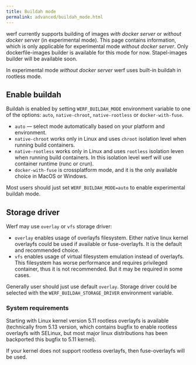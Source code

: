 ```yaml
---
title: Buildah mode
permalink: advanced/buildah_mode.html
---
```


werf currently supports building of images _with docker server_ or _without docker server_ (in experimental mode).  This page contains information, which is only applicable for experimental mode _without docker server_. Only dockerfile-images builder is available for this mode for now. Stapel-images builder will be available soon.

In experimental mode _without docker server_ werf uses built-in buildah in rootless mode.

## Enable buildah

Buildah is enabled by setting `WERF_BUILDAH_MODE` environment variable to one of the options: `auto`, `native-chroot`, `native-rootless` or `docker-with-fuse`.

* `auto` — select mode automatically based on your platform and environment.
* `native-chroot` works only in Linux and uses `chroot` isolation level when running build containers.
* `native-rootless` works only in Linux and uses `rootless` isolation leven when running build containers. In this isolation level werf will use container runtime (runc or crun).
* `docker-with-fuse` is crossplatform mode, and it is the only available choice in MacOS or Windows.

Most users should just set `WERF_BUILDAH_MODE=auto` to enable experimental buildah mode.

## Storage driver

Werf may use `overlay` or `vfs` storage driver:

* `overlay` enables usage of overlayfs filesystem. Either native linux kernel overlayfs could be used if available or fuse-overlayfs. It is the default and recommended choice.
* `vfs` enables usage of virtual filesystem emulation instead of overlayfs. This filesystem has worse performance and requires privileged container, thus it is not recommended. But it may be required in some cases.

Generally user should just use default `overlay`. Storage driver could be selected with the `WERF_BUILDAH_STORAGE_DRIVER` environment variable.

### System requirements

Starting with Linux kernel version 5.11 rootless overlayfs is available (technically from 5.13 version, which contains bugfix to enable rootless overlayfs with SELinux, but most major linux distributions has been backported this bugfix to 5.11 kernel).

If your kernel does not support rootless overlayfs, then fuse-overlayfs will be used.
